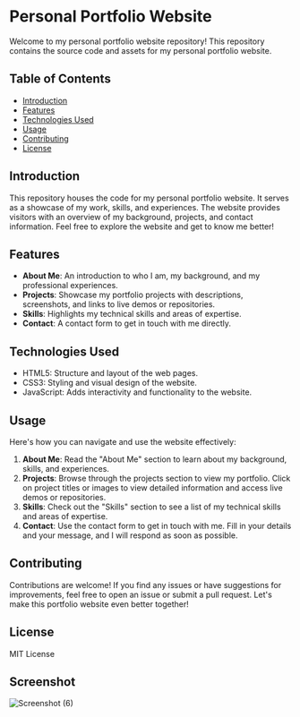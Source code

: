 # Personal Portfolio Website

Welcome to my personal portfolio website repository! This repository contains the source code and assets for my personal portfolio website.

## Table of Contents
- [Introduction](#introduction)
- [Features](#features)
- [Technologies Used](#technologies-used)
- [Usage](#usage)
- [Contributing](#contributing)
- [License](#license)

## Introduction
This repository houses the code for my personal portfolio website. It serves as a showcase of my work, skills, and experiences. The website provides visitors with an overview of my background, projects, and contact information. Feel free to explore the website and get to know me better!

## Features
- **About Me**: An introduction to who I am, my background, and my professional experiences.
- **Projects**: Showcase my portfolio projects with descriptions, screenshots, and links to live demos or repositories.
- **Skills**: Highlights my technical skills and areas of expertise.
- **Contact**: A contact form to get in touch with me directly.

## Technologies Used
- HTML5: Structure and layout of the web pages.
- CSS3: Styling and visual design of the website.
- JavaScript: Adds interactivity and functionality to the website.

## Usage
Here's how you can navigate and use the website effectively:
1. **About Me**: Read the "About Me" section to learn about my background, skills, and experiences.
2. **Projects**: Browse through the projects section to view my portfolio. Click on project titles or images to view detailed information and access live demos or repositories.
3. **Skills**: Check out the "Skills" section to see a list of my technical skills and areas of expertise.
4. **Contact**: Use the contact form to get in touch with me. Fill in your details and your message, and I will respond as soon as possible.

## Contributing
Contributions are welcome! If you find any issues or have suggestions for improvements, feel free to open an issue or submit a pull request. Let's make this portfolio website even better together!

## License
MIT License
## Screenshot

![Screenshot (6)](https://github.com/Sowham-3098/SB_Decoder_Portfolio/assets/95470604/caac14a4-55a4-41d8-8679-9ce0f9fbb2c2)
